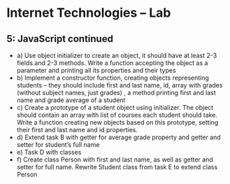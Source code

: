# Internet Technologies – Lab 
## 5: JavaScript continued


- a)	Use object initializer to create an object, it should have at least 2-3 fields and 2-3 methods. Write a function accepting the object as a parameter and printing all its properties and their types
- b)	Implement a constructor function, creating objects representing students – they should include first and last name, id, array with grades (without subject names, just grades) , a method printing first and last name and grade average of a student
- c)	Create a prototype of a student object using initializer. The object should contain an array with list of courses each student should take. Write a function creating new objects based on this prototype, setting their first and last name and id properties.
- d)	Extend task B with getter for average grade property and getter and setter for student’s full name
- e)	Task D with classes
- f)	Create class Person with first and last name, as well as getter and setter for full name. Rewrite Student class from task E to extend class Person
